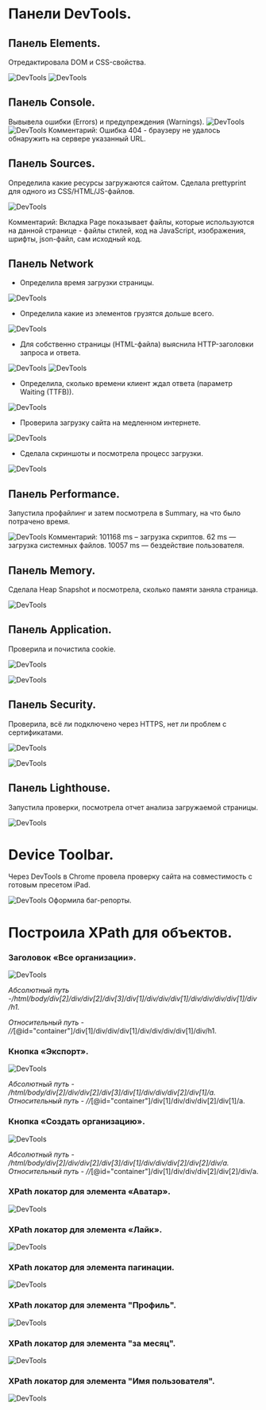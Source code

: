 # Панели DevTools.
## Панель Elements.
Отредактировала DOM и CSS-свойства.

![DevTools](images/1.png)
![DevTools](images/2.png)

## Панель Console.
Вывывела ошибки (Errors) и предупреждения (Warnings).
![DevTools](images/3.png)
![DevTools](images/4.png)
Комментарий: Ошибка 404 - браузеру не удалось обнаружить на сервере указанный URL.

## Панель Sources. 
Определила какие ресурсы загружаются сайтом. Сделала prettyprint для одного из CSS/HTML/JS-файлов.

![DevTools](images/5.png)

Комментарий: Вкладка Page показывает файлы, которые используются на данной странице - файлы стилей, код на JavaScript, изображения, шрифты, json-файл,  сам исходный код.

## Панель Network
* Определила время загрузки страницы.

![DevTools](images/6.png)
* Определила какие из элементов грузятся дольше всего.

![DevTools](images/7.png)

* Для собственно страницы (HTML-файла) выяснила HTTP-заголовки запроса и ответа.

![DevTools](images/8.png)
![DevTools](images/9.png)

* Определила, сколько времени клиент ждал ответа (параметр Waiting (TTFB)).

![DevTools](images/10.png)

* Проверила загрузку сайта на медленном интернете.

![DevTools](images/11.png)

* Сделала скриншоты и посмотрела процесс загрузки.

![DevTools](images/12.png)

## Панель Performance.
Запустила профайлинг и затем посмотрела в Summary, на что было потрачено время.

![DevTools](images/13.png)
Комментарий: 101168 ms – загрузка скриптов. 62 ms — загрузка системных файлов. 10057 ms — бездействие пользователя.


## Панель Memory.
Сделала Heap Snapshot и посмотрела, сколько памяти заняла страница. 

![DevTools](images/14.png)

## Панель Application.
Проверила и почистила сookie.

![DevTools](images/15.png)

![DevTools](images/16.png)

## Панель Security.
Проверила, всё ли подключено через HTTPS, нет ли проблем с сертификатами.

![DevTools](images/17.png)

![DevTools](images/18.png)

## Панель Lighthouse.
Запустила проверки, посмотрела отчет анализа загружаемой страницы.

![DevTools](images/19.png)

# Device Toolbar.
Через DevTools в Chrome провела проверку сайта на совместимость с готовым пресетом iPad.

![DevTools](images/20.png)
Оформила баг-репорты.

# Построила XPath для объектов.
### Заголовок «Все организации».

![DevTools](images/21.png)

*Абсолютный путь -/html/body/div[2]/div/div[2]/div[3]/div[1]/div/div/div[1]/div/div/div/div[1]/div/h1.*

*Относительный путь - //*[@id="container"]/div[1]/div/div/div[1]/div/div/div/div[1]/div/h1.

### Кнопка «Экспорт».

![DevTools](images/22.png)

*Абсолютный путь - /html/body/div[2]/div/div[2]/div[3]/div[1]/div/div/div[2]/div[1]/a.*
*Относительный путь - //*[@id="container"]/div[1]/div/div/div[2]/div[1]/a.

### Кнопка «Создать организацию».

![DevTools](images/23.png)

*Абсолютный путь - /html/body/div[2]/div/div[2]/div[3]/div[1]/div/div/div[2]/div[2]/div/a.
Относительный путь - //*[@id="container"]/div[1]/div/div/div[2]/div[2]/div/a.

### XPath локатор для элемента «Аватар».

![DevTools](images/Screenshot_1.png)

### XPath локатор для элемента «Лайк».

![DevTools](images/Screenshot_2.png)

### XPath локатор для элемента пагинации.

![DevTools](images/Screenshot_4.png)

### XPath локатор для элемента "Профиль".

![DevTools](images/Screenshot_5.png)

### XPath локатор для элемента "за месяц".

![DevTools](images/Screenshot_6.png)

### XPath локатор для элемента "Имя пользователя".

![DevTools](images/Screenshot_7.png)